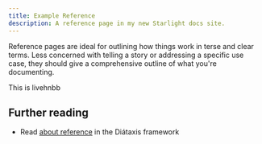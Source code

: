 ```yaml
---
title: Example Reference
description: A reference page in my new Starlight docs site.
---
```


Reference pages are ideal for outlining how things work in terse and clear terms.
Less concerned with telling a story or addressing a specific use case, they should give a comprehensive outline of what you're documenting.

This is livehnbb

## Further reading

* Read [about reference](https://diataxis.fr/reference/) in the Diátaxis framework
